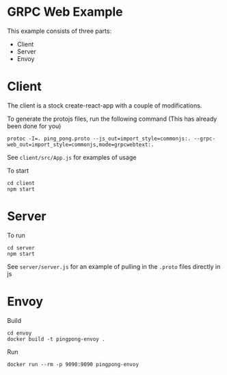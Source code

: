 # GRPC Web Example

This example consists of three parts:

- Client
- Server
- Envoy

# Client
The client is a stock create-react-app with a couple of modifications.

To generate the protojs files, run the following command (This has already been done for you)

```
protoc -I=. ping_pong.proto --js_out=import_style=commonjs:. --grpc-web_out=import_style=commonjs,mode=grpcwebtext:.
```

See `client/src/App.js` for examples of usage

To start

```
cd client
npm start
```

# Server

To run

```
cd server
npm start
```

See `server/server.js` for an example of pulling in the `.proto` files directly in js

# Envoy

Build

```
cd envoy
docker build -t pingpong-envoy .
```

Run
```
docker run --rm -p 9090:9090 pingpong-envoy
```
